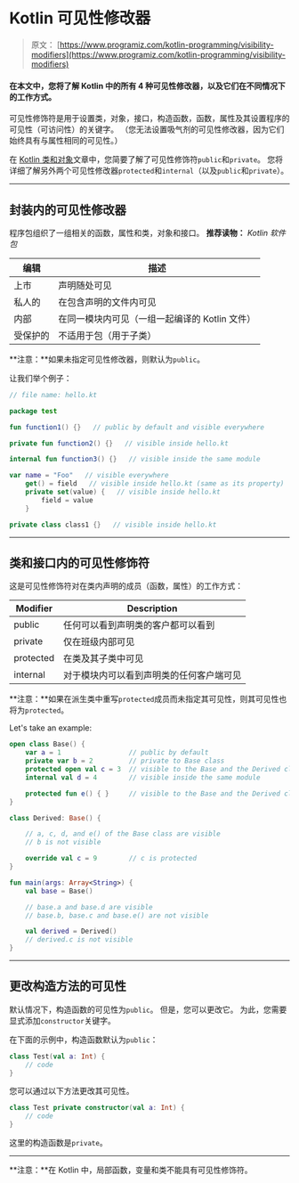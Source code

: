 # Kotlin 可见性修改器

> 原文： [https://www.programiz.com/kotlin-programming/visibility-modifiers](https://www.programiz.com/kotlin-programming/visibility-modifiers)

#### 在本文中，您将了解 Kotlin 中的所有 4 种可见性修改器，以及它们在不同情况下的工作方式。

可见性修饰符是用于设置类，对象，接口，构造函数，函数，属性及其设置程序的可见性（可访问性）的关键字。 （您无法设置吸气剂的可见性修改器，因为它们始终具有与属性相同的可见性。）

在 [Kotlin 类和对象](/kotlin-programming/class-objects "Kotlin Class and Objects")文章中，您简要了解了可见性修饰符`public`和`private`。 您将详细了解另外两个可见性修改器`protected`和`internal`（以及`public`和`private`）。

* * *

## 封装内的可见性修改器

程序包组织了一组相关的函数，属性和类，对象和接口。 **推荐读物：** *Kotlin 软件包*

| 编辑 | 描述 |
| --- | --- |
| 上市 | 声明随处可见 |
| 私人的 | 在包含声明的文件内可见 |
| 内部 | 在同一模块内可见（一组一起编译的 Kotlin 文件） |
| 受保护的 | 不适用于包（用于子类） |

**注意：**如果未指定可见性修改器，则默认为`public`。

让我们举个例子：

```kt
// file name: hello.kt

package test

fun function1() {}   // public by default and visible everywhere

private fun function2() {}   // visible inside hello.kt

internal fun function3() {}   // visible inside the same module

var name = "Foo"   // visible everywhere
    get() = field   // visible inside hello.kt (same as its property)
    private set(value) {   // visible inside hello.kt
        field = value
    }

private class class1 {}   // visible inside hello.kt
```

* * *

## 类和接口内的可见性修饰符

这是可见性修饰符对在类内声明的成员（函数，属性）的工作方式：

| Modifier | Description |
| --- | --- |
| public | 任何可以看到声明类的客户都可以看到 |
| private | 仅在班级内部可见 |
| protected | 在类及其子类中可见 |
| internal | 对于模块内可以看到声明类的任何客户端可见 |

**注意：**如果在派生类中重写`protected`成员而未指定其可见性，则其可见性也将为`protected`。

Let's take an example:

```kt
open class Base() {
    var a = 1                 // public by default
    private var b = 2         // private to Base class
    protected open val c = 3  // visible to the Base and the Derived class
    internal val d = 4        // visible inside the same module

    protected fun e() { }     // visible to the Base and the Derived class
}

class Derived: Base() {

    // a, c, d, and e() of the Base class are visible
    // b is not visible

    override val c = 9        // c is protected
}

fun main(args: Array<String>) {
    val base = Base()

    // base.a and base.d are visible
    // base.b, base.c and base.e() are not visible

    val derived = Derived()
    // derived.c is not visible
}

```

* * *

## 更改构造方法的可见性

默认情况下，构造函数的可见性为`public`。 但是，您可以更改它。 为此，您需要显式添加`constructor`关键字。

在下面的示例中，构造函数默认为`public`：

```kt
class Test(val a: Int) {
    // code
}

```

您可以通过以下方法更改其可见性。

```kt
class Test private constructor(val a: Int) {
    // code
}
```

这里的构造函数是`private`。

* * *

**注意：**在 Kotlin 中，局部函数，变量和类不能具有可见性修饰符。